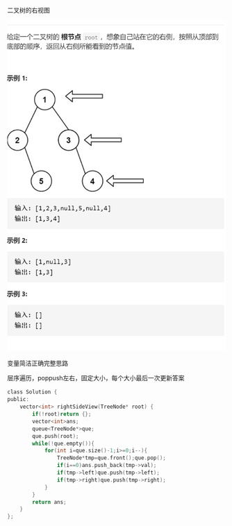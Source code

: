 二叉树的右视图

![img](image/1628254452009.png)

变量简洁正确完整思路

层序遍历，poppush左右，固定大小，每个大小最后一次更新答案

```c
class Solution {
public:
    vector<int> rightSideView(TreeNode* root) {
        if(!root)return {};
        vector<int>ans;
        queue<TreeNode*>que;
        que.push(root);
        while(!que.empty()){
            for(int i=que.size()-1;i>=0;i--){
                TreeNode*tmp=que.front();que.pop();
                if(i==0)ans.push_back(tmp->val);
                if(tmp->left)que.push(tmp->left);
                if(tmp->right)que.push(tmp->right);
            }
        }
        return ans;
    }
};
```

